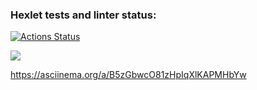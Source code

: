 ### Hexlet tests and linter status:
[![Actions Status](https://github.com/http87/backend-project-44/actions/workflows/hexlet-check.yml/badge.svg)](https://github.com/http87/backend-project-44/actions)

<a href="https://codeclimate.com/github/http87/backend-project-44/test_coverage"><img src="https://api.codeclimate.com/v1/badges/f9cb8536f3e65137cba0/test_coverage" /></a>

https://asciinema.org/a/B5zGbwcO81zHpIqXlKAPMHbYw